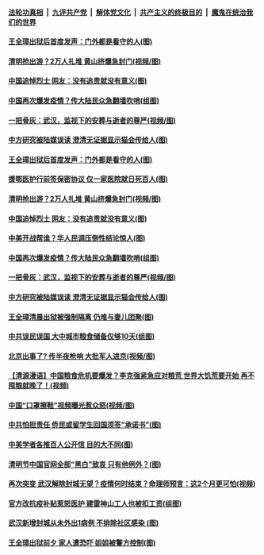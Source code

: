 ####  [法轮功真相](../../../../basic/blob/master/README.md?t=04062101) &nbsp;|&nbsp; [九评共产党](../../../../9ping.md/blob/master/README.md?t=04062101) &nbsp;|&nbsp; [解体党文化](../../../../jtdwh.md/blob/master/README.md?t=04062101)  &nbsp;|&nbsp; [共产主义的终极目的](../../../../gczydzjmd.md/blob/master/README.md?t=04062101) &nbsp;|&nbsp; [魔鬼在统治我们的世界](../../../../mgztzwmdsj.md/blob/master/README.md?t=04062101) 

#### [王全璋出狱后首度发声：门外都是看守的人(图)](../pages/p1/928812.md?t=04062101) 

#### [清明抢出游？2万人扎堆 黄山挤爆急封门(视频/图)](../pages/p1/928747.md?t=04062101) 

#### [中国追悼烈士 网友：没有追责就没有意义(图)](../pages/p1/928744.md?t=04062101) 

#### [中国再次爆发疫情？传大陆民众急翻墙吹哨(组图)](../pages/p1/928739.md?t=04062101) 

#### [一把骨灰：武汉，监视下的安葬与逝者的尊严(视频/图)](../pages/p1/928662.md?t=04062101) 

#### [中方研究被陆媒误读 澄清无证据显示猫会传给人(图)](../pages/p1/928737.md?t=04062101) 

#### [王全璋出狱后首度发声：门外都是看守的人(图)](../pages/p1/928812.md?t=04062101) 

#### [援鄂医护行前签保密协议 仅一家医院就日死百人(图)](../pages/p1/928738.md?t=04062101) 

#### [清明抢出游？2万人扎堆 黄山挤爆急封门(视频/图)](../pages/p1/928747.md?t=04062101) 

#### [中国追悼烈士 网友：没有追责就没有意义(图)](../pages/p1/928744.md?t=04062101) 

#### [中美开战帮谁？华人民调压倒性结论惊人(图)](../pages/p1/928743.md?t=04062101) 

#### [中国再次爆发疫情？传大陆民众急翻墙吹哨(组图)](../pages/p1/928739.md?t=04062101) 

#### [一把骨灰：武汉，监视下的安葬与逝者的尊严(视频/图)](../pages/p1/928662.md?t=04062101) 

#### [中方研究被陆媒误读 澄清无证据显示猫会传给人(图)](../pages/p1/928737.md?t=04062101) 

#### [王全璋清晨出狱被强制隔离 仍难与妻儿团聚(图)](../pages/p1/928713.md?t=04062101) 

#### [中共误民误国 大中城市粮食储备仅够10天(组图)](../pages/p1/928714.md?t=04062101) 

#### [北京出事了? 传半夜枪响 大批军人进京(视频/图)](../pages/p1/928708.md?t=04062101) 

#### [【清源漫语】中国粮食危机要爆发？李克强紧急应对粮荒 世界大饥荒要开始 再不囤粮就晚了！(视频)](../pages/p1/928607.md?t=04062101) 

#### [中国“口罩擦鞋”视频曝光惹众怒(视频/图)](../pages/p1/928644.md?t=04062101) 

#### [中共怕担责任 侨民或留学生回国须签“承诺书”(图)](../pages/p1/928658.md?t=04062101) 

#### [中美学者各推百人公开信 目的大不同(图)](../pages/p1/928642.md?t=04062101) 

#### [清明节中国官网全部“黑白”致哀 只有他例外？(图)](../pages/p1/928640.md?t=04062101) 

#### [再次突变 武汉解除封城无望？疫情何时结束？命理师预言：这2个月更可怕(视频)](../pages/p1/928622.md?t=04062101) 

#### [官方改抗疫补贴惹怒医护 建雷神山工人也被扣工资(组图)](../pages/p1/928615.md?t=04062101) 

#### [武汉新增封城从未外出1病例 不排除社区感染 (图)](../pages/p1/928605.md?t=04062101) 

#### [王全璋出狱前夕 家人遭恐吓 姐姐被警方控制(图)](../pages/p1/928594.md?t=04062101) 

